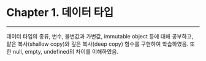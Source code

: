 # Chapter 1. 데이터 타입

---

데이터 타입의 종류, 변수, 불변값과 가변값, immutable object 등에 대해 공부하고, 
얕은 복사(shallow copy)와 깊은 복사(deep copy) 함수를 구현하여 학습하였음.
또한 null, empty, undefined의 차이를 이해하였음.